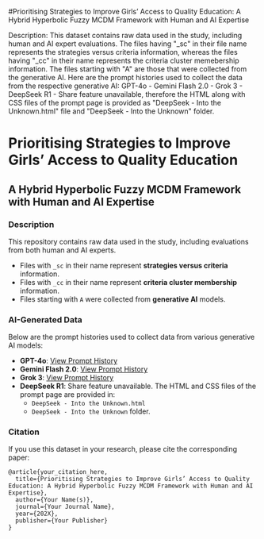 #Prioritising Strategies to Improve Girls’ Access to Quality Education: A Hybrid Hyperbolic Fuzzy MCDM Framework with Human and AI Expertise

Description:
This dataset contains raw data used in the study, including human and AI expert evaluations. The files having "_sc" in their file name represents the strategies versus criteria information, whereas the files having "_cc" in their name represents the criteria cluster memebership information. The files starting with "A" are those that were collected from the generative AI.
Here are the prompt histories used to collect the data from the respective generative AI:
GPT-4o - 
Gemini Flash 2.0 - 
Grok 3 - 
DeepSeek R1 - Share feature unavailable, therefore the HTML along with CSS files of the prompt page is provided as "DeepSeek - Into the Unknown.html" file and "DeepSeek - Into the Unknown" folder.

# Prioritising Strategies to Improve Girls’ Access to Quality Education

## A Hybrid Hyperbolic Fuzzy MCDM Framework with Human and AI Expertise

### Description
This repository contains raw data used in the study, including evaluations from both human and AI experts. 

- Files with `_sc` in their name represent **strategies versus criteria** information.
- Files with `_cc` in their name represent **criteria cluster membership** information.
- Files starting with `A` were collected from **generative AI** models.

### AI-Generated Data
Below are the prompt histories used to collect data from various generative AI models:

- **GPT-4o**: [View Prompt History](https://chatgpt.com/share/67bb20f9-4c40-8010-bc4f-585ed5968f7b)
- **Gemini Flash 2.0**: [View Prompt History](https://aistudio.google.com/app/prompts?state=%7B%22ids%22:%5B%2211fozVm0Y90OfhKNaC1qfKlZnGsXcxjyD%22%5D,%22action%22:%22open%22,%22userId%22:%22115850179925212117005%22,%22resourceKeys%22:%7B%7D%7D&usp=sharing)
- **Grok 3**: [View Prompt History](https://grok.com/share/bGVnYWN5_91bd1718-077f-45bc-bea4-6356e6b230b3)
- **DeepSeek R1**: Share feature unavailable. The HTML and CSS files of the prompt page are provided in:
  - `DeepSeek - Into the Unknown.html`
  - `DeepSeek - Into the Unknown` folder.

### Citation
If you use this dataset in your research, please cite the corresponding paper:

```
@article{your_citation_here,
  title={Prioritising Strategies to Improve Girls’ Access to Quality Education: A Hybrid Hyperbolic Fuzzy MCDM Framework with Human and AI Expertise},
  author={Your Name(s)},
  journal={Your Journal Name},
  year={202X},
  publisher={Your Publisher}
}
